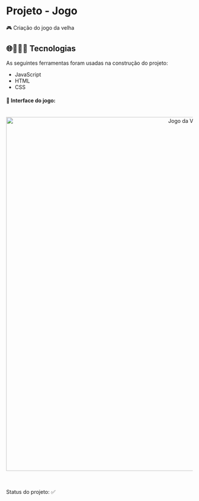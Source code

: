 # Projeto - Jogo 

 🎮 Criação do jogo da velha
<br>
## 🌐👩🏻‍💻 Tecnologias
 As seguintes ferramentas foram usadas na construção do projeto: 
 
- JavaScript
- HTML
- CSS

#### 🔹 Interface do jogo:

<br>
<div align= "center"> 
  <img width="954" alt="Jogo da Velha" src="https://user-images.githubusercontent.com/89019231/151022931-d04dc09a-50c6-4963-ade0-80ad91dfb985.png">
</div>

<br>
  <br>
  <p align="justify">Status do projeto: ✅ </p>
